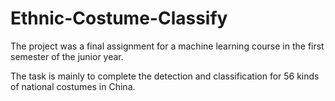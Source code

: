 # Ethnic-Costume-Classify

The project was a final assignment for a machine learning course in the first semester of the junior year.

The task is mainly to complete the detection and classification for 56 kinds of national costumes in China.
